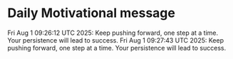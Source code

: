 # Daily Motivational message


Fri Aug  1 09:26:12 UTC 2025: Keep pushing forward, one step at a time. Your persistence will lead to success.
Fri Aug  1 09:27:43 UTC 2025: Keep pushing forward, one step at a time. Your persistence will lead to success.
